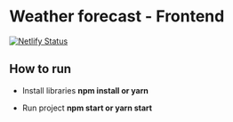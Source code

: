 # Weather forecast - Frontend

[![Netlify Status](https://api.netlify.com/api/v1/badges/1f4bb148-893e-4b67-9f69-0cf3644c5bb6/deploy-status)](https://app.netlify.com/sites/vibrant-rosalind-932fda/deploys)

## How to run

- Install libraries **npm install or yarn**

- Run project **npm start or yarn start**
